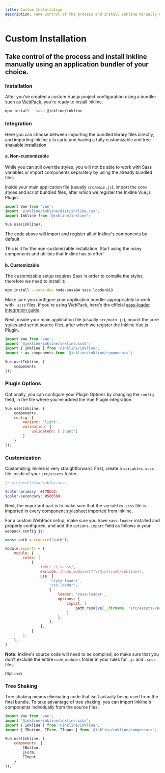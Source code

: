 ```yaml
---
title: Custom Installation
description: Take control of the process and install Inkline manually using an application bundler of your choice.
---
```


# Custom Installation
## Take control of the process and install Inkline manually using an application bundler of your choice.

### Installation

After you've created a custom Vue.js project configuration using a bundler such as <a href="https://webpack.js.org" rel="nofollow">WebPack</a>, you're ready to install Inkline.

~~~bash
npm install --save @inkline/inkline
~~~

### Integration
Here you can choose between importing the bundled library files directly, and importing Inkline à la carte and having a fully customizable and tree-shakable installation.

#### a. Non-customizable
While you can still override styles, you will not be able to work with Sass variables or import components separately by using the already bundled files.

Inside your main application file (usually `src/main.js`), import the core styles and script bundled files, after which we register the Inkline Vue.js Plugin.

~~~js
import Vue from 'vue';
import '@inkline/inkline/dist/inkline.css';
import Inkline from '@inkline/inkline';

Vue.use(Inkline);
~~~

The code above will import and register all of Inkline's components by default.

This is it for the non-customizable installation. Start using the many components and utilities that Inkline has to offer!

#### b. Customizable
The customizable setup requires Sass in order to compile the styles, therefore we need to install it:

~~~bash
npm install --save-dev node-sass@4 sass-loader@10
~~~

Make sure you configure your application bundler appropriately to work with `.scss` files. If you're using WebPack, here's the official <a href="https://webpack.js.org/loaders/sass-loader/" rel="nofollow">sass-loader integration guide</a>.

Next, inside your main application file (usually `src/main.js`), import the core styles and script source files, after which we register the Inkline Vue.js Plugin.

~~~js
import Vue from 'vue';
import '@inkline/inkline/inkline.scss';
import { Inkline } from '@inkline/inkline';
import * as components from '@inkline/inkline/components';

Vue.use(Inkline, { 
    components
});
~~~

### Plugin Options
Optionally, you can configure your <nuxt-link :to="{ name: 'docs-introduction-plugin-options' }">Plugin Options</nuxt-link> by changing the `config` field, in the file where you've added the Vue Plugin integration.

~~~js
Vue.use(Inkline, {
    components,
    config: {
        variant: 'light',
        validation: {
            validateOn: ['input']      
        }
    }
});
~~~

### Customization
Customizing Inkline is very straightforward. First, create a `variables.scss` file inside of your `src/assets` folder.

~~~scss
// src/assets/variables.scss

$color-primary: #178bb2;
$color-secondary: #5d65b9;
~~~

Next, the important part is to make sure that the `variables.scss` file is imported in every component stylesheet imported from Inkline.

For a custom WebPack setup, make sure you have `sass-loader` installed and properly configured, and add the `options.import` field as follows in your `webpack.config.js`:

~~~js
const path = require('path');

module.exports = {
    module: {
        rules: [
            {
                test: /\.scss$/,
                exclude: /node_modules(?!\/@inkline\/inkline)/,
                use: [
                    'style-loader',
                    'css-loader',
                    {
                        loader: 'sass-loader',
                        options: {
                            import: [
                                path.resolve(__dirname, 'src/assets/variables.scss')
                            ]
                        },
                    },
                ],
            }
        ],
    },
}
~~~

**Note:** Inkline's source code will need to be compiled, so make sure that you don't exclude the entire `node_modules` folder in your rules for `.js` and `.scss` files.

<small class="_float-left _text-muted">(Optional)</small>
### Tree Shaking
Tree shaking means eliminating code that isn’t actually being used from the final bundle. To take advantage of tree shaking, you can import Inkline's components individually from the source files:

~~~js
import Vue from 'vue';
import '@inkline/inkline/inkline.scss';
import { Inkline } from '@inkline/inkline';
import { IButton, IForm, IInput } from '@inkline/inkline/components';

Vue.use(Inkline, {
    components: {
        IButton,
        IForm,
        IInput
    }
});
~~~

